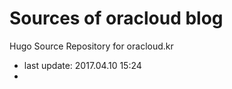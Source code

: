 # Sources of oracloud blog

Hugo Source Repository for oracloud.kr

- last update: 2017.04.10 15:24
-

